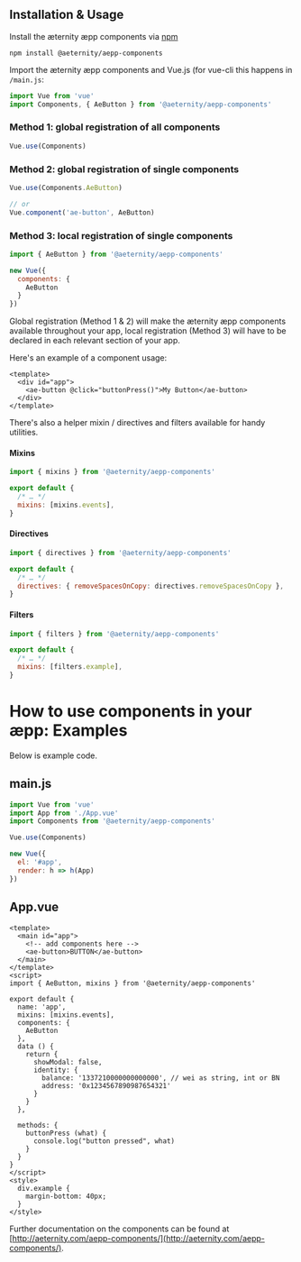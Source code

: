 ## Installation & Usage
Install the æternity æpp components via [npm](https://www.npmjs.com/)

```
npm install @aeternity/aepp-components
```

Import the æternity æpp components and Vue.js (for vue-cli this happens in `/main.js`:

```js
import Vue from 'vue'
import Components, { AeButton } from '@aeternity/aepp-components'
```

### Method 1: global registration of all components
```js
Vue.use(Components)
```

### Method 2: global registration of single components
```js
Vue.use(Components.AeButton)

// or
Vue.component('ae-button', AeButton)
```

### Method 3: local registration of single components
```js
import { AeButton } from '@aeternity/aepp-components'

new Vue({
  components: {
    AeButton
  }
})
```

Global registration (Method 1 & 2) will make the æternity æpp components available throughout your app, local 
registration (Method 3) will have to be declared in each relevant section of your app.

Here's an example of a component usage:
```vue
<template>
  <div id="app">
    <ae-button @click="buttonPress()">My Button</ae-button>
  </div>
</template>
```

There's also a helper mixin / directives and filters available for handy utilities.

#### Mixins
```js
import { mixins } from '@aeternity/aepp-components'

export default {
  /* … */
  mixins: [mixins.events],
}
```

#### Directives
```js
import { directives } from '@aeternity/aepp-components'

export default {
  /* … */
  directives: { removeSpacesOnCopy: directives.removeSpacesOnCopy },
}
```

#### Filters
```js
import { filters } from '@aeternity/aepp-components'

export default {
  /* … */
  mixins: [filters.example],
}
```

# How to use components in your æpp: Examples
Below is example code.

## main.js
```js
import Vue from 'vue'
import App from './App.vue'
import Components from '@aeternity/aepp-components'

Vue.use(Components)

new Vue({
  el: '#app',
  render: h => h(App)
})
```

## App.vue
```vue
<template>
  <main id="app">
    <!-- add components here -->
    <ae-button>BUTTON</ae-button>
  </main>
</template>
<script>
import { AeButton, mixins } from '@aeternity/aepp-components'

export default {
  name: 'app',
  mixins: [mixins.events], 
  components: {
    AeButton
  },
  data () {
    return {
      showModal: false,
      identity: {
        balance: '1337210000000000000', // wei as string, int or BN
        address: '0x1234567890987654321'
      }
    }
  },
 
  methods: {
    buttonPress (what) {
      console.log("button pressed", what)
    }
  }
}
</script>
<style>
  div.example {
    margin-bottom: 40px;
  }
</style>
```

Further documentation on the components can be found at [http://aeternity.com/aepp-components/](http://aeternity.com/aepp-components/).
